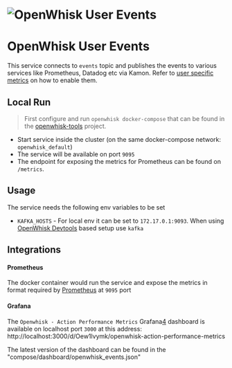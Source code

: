 <!--
#
# Licensed to the Apache Software Foundation (ASF) under one or more
# contributor license agreements.  See the NOTICE file distributed with
# this work for additional information regarding copyright ownership.
# The ASF licenses this file to You under the Apache License, Version 2.0
# (the "License"); you may not use this file except in compliance with
# the License.  You may obtain a copy of the License at
#
#     http://www.apache.org/licenses/LICENSE-2.0
#
# Unless required by applicable law or agreed to in writing, software
# distributed under the License is distributed on an "AS IS" BASIS,
# WITHOUT WARRANTIES OR CONDITIONS OF ANY KIND, either express or implied.
# See the License for the specific language governing permissions and
# limitations under the License.
#
-->

# ![OpenWhisk User Events](https://raw.githubusercontent.com/apache/openwhisk/master/core/monitoring/user-events/images/demo_landing.png)

# OpenWhisk User Events

This service connects to `events` topic and publishes the events to various services like Prometheus, Datadog etc via Kamon. Refer to [user specific metrics][1] on how to enable them.


## Local Run
>First configure and run `openwhisk docker-compose` that can be found in the [openwhisk-tools][2] project.

- Start service inside the cluster (on the same docker-compose network: `openwhisk_default`)
- The service will be available on port `9095`
- The endpoint for exposing the metrics for Prometheus can be found on `/metrics`.

## Usage

The service needs the following env variables to be set

- `KAFKA_HOSTS` - For local env it can be set to `172.17.0.1:9093`. When using [OpenWhisk Devtools][2] based setup use `kafka`

Integrations
------------

#### Prometheus
The docker container would run the service and expose the metrics in format required by [Prometheus][3] at `9095` port

#### Grafana
The `Openwhisk - Action Performance Metrics` Grafana[4] dashboard is available on localhost port `3000` at this address:
http://localhost:3000/d/Oew1lvymk/openwhisk-action-performance-metrics

The latest version of the dashboard can be found in the "compose/dashboard/openwhisk_events.json"

[1]: https://github.com/apache/incubator-openwhisk/blob/master/docs/metrics.md#user-specific-metrics
[2]: https://github.com/apache/incubator-openwhisk-devtools/tree/master/docker-compose
[3]: https://hub.docker.com/r/prom/prometheus/
[4]: https://hub.docker.com/r/grafana/grafana/
